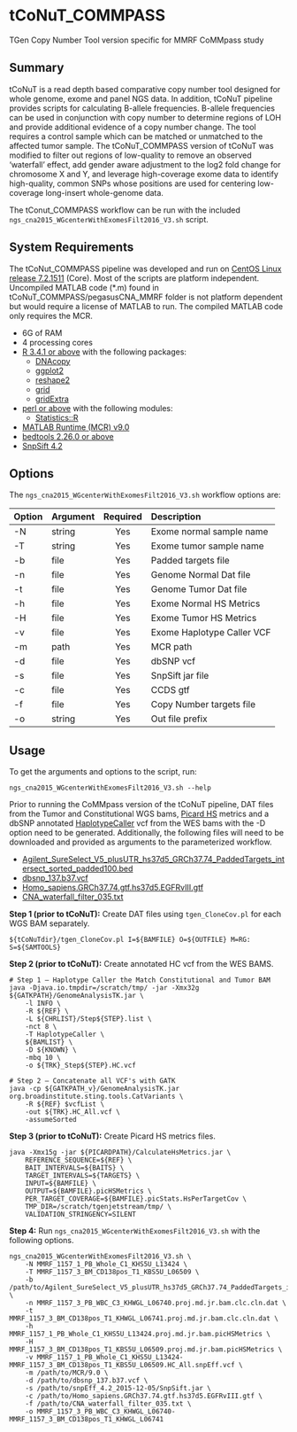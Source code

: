 # tCoNuT_COMMPASS
TGen Copy Number Tool version specific for MMRF CoMMpass study

## Summary
tCoNuT is a read depth based comparative copy number tool designed for whole genome, exome and panel NGS data. In addition, tCoNuT pipeline provides scripts for calculating B-allele frequencies.  B-allele frequencies can be used in conjunction with copy number to determine regions of LOH and provide additional evidence of a copy number change. The tool requires a control sample which can be matched or unmatched to the affected tumor sample. The tCoNuT_COMMPASS version of tCoNuT was modified to filter out regions of low-quality to remove an observed ‘waterfall’ effect, add gender aware adjustment to the log2 fold change for chromosome X and Y, and leverage high-coverage exome data to identify high-quality, common SNPs whose positions are used for centering low-coverage long-insert whole-genome data.

The tConut_COMMPASS workflow can be run with the included `ngs_cna2015_WGcenterWithExomesFilt2016_V3.sh` script.  

## System Requirements
The tCoNut_COMMPASS pipeline was developed and run on [CentOS Linux release 7.2.1511](http://vault.centos.org/7.2.1511/) (Core). Most of the scripts are platform independent. Uncompiled MATLAB code (*.m) found in tCoNuT_COMMPASS/pegasusCNA_MMRF
 folder is not platform dependent but would require a license of MATLAB to run. The compiled MATLAB code only requires the MCR.

* 6G of RAM
* 4 processing cores
* [R 3.4.1 or above](https://cran.r-project.org/) with the following packages:
	+ [DNAcopy](https://bioconductor.org/packages/release/bioc/html/DNAcopy.html)
	+ [ggplot2](https://cran.r-project.org/web/packages/ggplot2/index.html)
	+ [reshape2](https://cran.r-project.org/web/packages/reshape2/README.html)
	+ [grid](https://stat.ethz.ch/R-manual/R-devel/library/grid/html/grid-package.html)
	+ [gridExtra](https://cran.r-project.org/web/packages/gridExtra/index.html)
* [perl or above](https://www.perl.org/get.html) with the following modules:
	+ [Statistics::R](https://metacpan.org/pod/release/GMPASSOS/Statistics-R-0.02/lib/Statistics/R.pm)
* [MATLAB Runtime (MCR) v9.0](https://www.mathworks.com/products/compiler/matlab-runtime.html)
* [bedtools 2.26.0 or above](https://bedtools.readthedocs.io/en/latest/)
* [SnpSift 4.2](http://snpeff.sourceforge.net/SnpSift.html)

## Options

The `ngs_cna2015_WGcenterWithExomesFilt2016_V3.sh` workflow options are:

| Option  | Argument  | Required  | Description |
| ------- |:--------- |:---------:|:-------------- |
| -N | string |Yes|Exome normal sample name|
| -T | string |Yes|Exome tumor sample name|
| -b | file |Yes|Padded targets file|
| -n | file |Yes|Genome Normal Dat file|
| -t | file |Yes|Genome Tumor Dat file|
| -h | file |Yes|Exome Normal HS Metrics|
| -H | file |Yes|Exome Tumor HS Metrics|
| -v | file |Yes|Exome Haplotype Caller VCF|
| -m | path |Yes|MCR path|
| -d | file |Yes|dbSNP vcf|
| -s | file |Yes|SnpSift jar file|
| -c | file |Yes|CCDS gtf|
| -f | file |Yes|Copy Number targets file|
| -o | string |Yes|Out file prefix|

## Usage 
To get the arguments and options to the script, run:

`ngs_cna2015_WGcenterWithExomesFilt2016_V3.sh --help`

Prior to running the CoMMpass version of the tCoNuT pipeline, DAT files from the Tumor and Constitutional WGS bams, [Picard HS](https://broadinstitute.github.io/picard/) metrics and a dbSNP annotated [HaplotypeCaller](https://software.broadinstitute.org/gatk/documentation/tooldocs/3.8-0/org_broadinstitute_gatk_tools_walkers_haplotypecaller_HaplotypeCaller.php) vcf from the WES bams with the -D option need to be generated. Additionally, the following files will need to be downloaded and provided as arguments to the parameterized workflow.

* [Agilent_SureSelect_V5_plusUTR_hs37d5_GRCh37.74_PaddedTargets_intersect_sorted_padded100.bed](http://tools.tgen.org/Files/CoMMpass_REFfiles/)
* [dbsnp_137.b37.vcf](http://tools.tgen.org/Files/CoMMpass_REFfiles/)
* [Homo_sapiens.GRCh37.74.gtf.hs37d5.EGFRvIII.gtf](http://tools.tgen.org/Files/CoMMpass_REFfiles/)
* [CNA_waterfall_filter_035.txt](http://tools.tgen.org/Files/CoMMpass_REFfiles/)

<b>Step 1 (prior to tCoNuT):</b> Create DAT files using `tgen_CloneCov.pl` for each WGS BAM separately.

```
${tCoNuTdir}/tgen_CloneCov.pl I=${BAMFILE} O=${OUTFILE} M=RG: S=${SAMTOOLS}
```

<b>Step 2 (prior to tCoNuT):</b> Create annotated HC vcf from the WES BAMS.

```
# Step 1 – Haplotype Caller the Match Constitutional and Tumor BAM
java -Djava.io.tmpdir=/scratch/tmp/ -jar -Xmx32g ${GATKPATH}/GenomeAnalysisTK.jar \
	-l INFO \
	-R ${REF} \
	-L ${CHRLIST}/Step${STEP}.list \
	-nct 8 \
	-T HaplotypeCaller \
	${BAMLIST} \
	-D ${KNOWN} \
	-mbq 10 \
	-o ${TRK}_Step${STEP}.HC.vcf 

# Step 2 – Concatenate all VCF's with GATK	
java -cp ${GATKPATH_v}/GenomeAnalysisTK.jar org.broadinstitute.sting.tools.CatVariants \
	-R ${REF} $vcfList \
	-out ${TRK}.HC_All.vcf \
	-assumeSorted
```

<b>Step 3 (prior to tCoNuT):</b> Create Picard HS metrics files.

```
java -Xmx15g -jar ${PICARDPATH}/CalculateHsMetrics.jar \
    REFERENCE_SEQUENCE=${REF} \
    BAIT_INTERVALS=${BAITS} \
    TARGET_INTERVALS=${TARGETS} \
    INPUT=${BAMFILE} \
    OUTPUT=${BAMFILE}.picHSMetrics \
    PER_TARGET_COVERAGE=${BAMFILE}.picStats.HsPerTargetCov \
    TMP_DIR=/scratch/tgenjetstream/tmp/ \
    VALIDATION_STRINGENCY=SILENT
```


<b>Step 4:</b> Run `ngs_cna2015_WGcenterWithExomesFilt2016_V3.sh` with the following options.

```
ngs_cna2015_WGcenterWithExomesFilt2016_V3.sh \
    -N MMRF_1157_1_PB_Whole_C1_KHS5U_L13424 \
    -T MMRF_1157_3_BM_CD138pos_T1_KBS5U_L06509 \
    -b /path/to/Agilent_SureSelect_V5_plusUTR_hs37d5_GRCh37.74_PaddedTargets_intersect_sorted_padded100.bed \
    -n MMRF_1157_3_PB_WBC_C3_KHWGL_L06740.proj.md.jr.bam.clc.cln.dat \
    -t MMRF_1157_3_BM_CD138pos_T1_KHWGL_L06741.proj.md.jr.bam.clc.cln.dat \
    -h MMRF_1157_1_PB_Whole_C1_KHS5U_L13424.proj.md.jr.bam.picHSMetrics \
    -H MMRF_1157_3_BM_CD138pos_T1_KBS5U_L06509.proj.md.jr.bam.picHSMetrics \
    -v MMRF_1157_1_PB_Whole_C1_KHS5U_L13424-MMRF_1157_3_BM_CD138pos_T1_KBS5U_L06509.HC_All.snpEff.vcf \
    -m /path/to/MCR/9.0 \
    -d /path/to/dbsnp_137.b37.vcf \
    -s /path/to/snpEff_4.2_2015-12-05/SnpSift.jar \
    -c /path/to/Homo_sapiens.GRCh37.74.gtf.hs37d5.EGFRvIII.gtf \
    -f /path/to/CNA_waterfall_filter_035.txt \
    -o MMRF_1157_3_PB_WBC_C3_KHWGL_L06740-MMRF_1157_3_BM_CD138pos_T1_KHWGL_L06741

```

